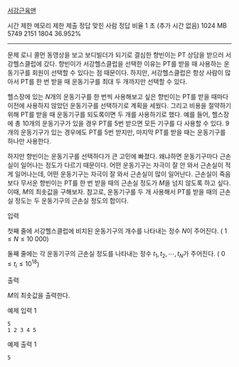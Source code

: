 [서강근육맨](https://www.acmicpc.net/problem/20300)

시간 제한	메모리 제한	제출	정답	맞힌 사람	정답 비율
1 초 (추가 시간 없음)	1024 MB	5749	2151	1804	36.952%

---

문제
로니 콜먼 동영상을 보고 보디빌더가 되기로 결심한 향빈이는 PT 상담을 받으러 서강헬스클럽에 갔다. 향빈이가 서강헬스클럽을 선택한 이유는 PT를 받을 때 사용하는 운동기구를 회원이 선택할 수 있다는 점 때문이다. 하지만, 서강헬스클럽은 항상 사람이 많아서 PT를 한 번 받을 때 운동기구를 최대 두 개까지만 선택할 수 있다.

헬스장에 있는 $N$개의 운동기구를 한 번씩 사용해보고 싶은 향빈이는 PT를 받을 때마다 이전에 사용하지 않았던 운동기구를 선택하기로 계획을 세웠다. 그리고 비용을 절약하기 위해 PT를 받을 때 운동기구를 되도록이면 두 개를 사용하기로 했다.
예를 들어, 헬스장에 총 $10$개의 운동기구가 있을 경우 PT를 $5$번 받으면 모든 기구를 다 사용할 수 있다. $9$개의 운동기구가 있는 경우에도 PT를  $5$번 받지만, 마지막 PT를 받을 때는 운동기구를 하나만 사용한다.

하지만 향빈이는 운동기구를 선택하다가 큰 고민에 빠졌다. 왜냐하면 운동기구마다 근손실이 일어나는 정도가 다르기 때문이다. 어떤 운동기구는 자극이 잘 안 와서 근손실이 적게 일어나는데, 어떤 운동기구는 자극이 잘 와서 근손실이 많이 일어난다. 근손실이 죽음보다 무서운 향빈이는 PT를 한 번 받을 때의 근손실 정도가 
$M$을 넘지 않도록 하고 싶다. 이때, 
$M$의 최솟값을 구해보자. 참고로, 운동기구를 두 개 사용해서 PT를 받을 때의 근손실 정도는 두 운동기구의 근손실 정도의 합이다.

입력

첫째 줄에 서강헬스클럽에 비치된 운동기구의 개수를 나타내는 정수 
$N$이 주어진다. (
$1 \leq N \leq 10\ 000$)

둘째 줄에는 각 운동기구의 근손실 정도를 나타내는 정수 
$t_1, t_2, \cdots, t_N$가 주어진다. (
$0 \leq t_i \leq 10^{18}$)

출력

$M$의 최솟값을 출력한다.

예제 입력 1 
```
5
1 2 3 4 5
```
예제 출력 1 
```
5
```
